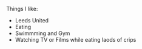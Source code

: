 Things I like:
* Leeds United 
* Eating
* Swimmming and Gym
* Watching TV or Films while eating laods of crips
